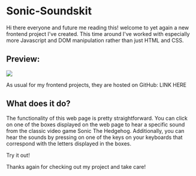 # Sonic-Soundskit

Hi there everyone and future me reading this! welcome to yet again a new frontend project I've created. This time around I've worked with especially more Javascript and DOM manipulation rather than just HTML and CSS.

## Preview:
[![](https://i.ibb.co/ySfTNg4/sonic-soundskit-preview.png)](#)

As usual for my frontend projects, they are hosted on GitHub: LINK HERE

## What does it do?
The functionality of this web page is pretty straightforward. You can click on one of the boxes displayed on the web page to hear a specific sound from the classic video game Sonic The Hedgehog. Additionally, you can hear the sounds by pressing on one of the keys on your keyboards that correspond with the letters displayed in the boxes.

Try it out!

Thanks again for checking out my project and take care!
